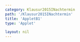 ```yaml
---
category: Klausur2015INachtermin
path: '/Klausur2015INachtermin'
title: 'AppletB1'
type: 'Applet'

layout: nil
---
```

<link type="text/css" href="https://cdnjs.cloudflare.com/ajax/libs/jsxgraph/0.99.6/jsxgraph.css"><link rel="stylesheet" type="text/css" href="//cdnjs.cloudflare.com/ajax/libs/jsxgraph/0.99.7/jsxgraph.css" />
<div id="30152" class="jxgbox" style="width:500px; height:500px">
<script type="text/javascript">
    (function() {
	var board = JXG.JSXGraph.initBoard('30152', {
                boundingbox: [-15, 15, 15, -15],
                axis: true
                
            });
              
var f = x=> JXG.Math.pow(1.5, x+1)-2;
var pf = board.create('functiongraph', [f], {strokecolor:'black', strokeWidth:3});

var f2 = x=> -2/9*JXG.Math.pow(1.5, x)+2;
var pf2 = board.create('functiongraph', [f2], {strokecolor:'green', strokeWidth:3});

var A = board.create('glider', [pf], {color:'orange'});

var B = board.create('point', [function(){return A.X()}, function(){return -2/9*JXG.Math.pow(1.5, A.X())+2}]);

var M = board.create('midpoint', [A,B], {name:'M'});

var C = board.create('point', [function(){return 3+M.X()}, function(){return M.Y()}]);

var AB = board.create('line', [A,B], {straightFirst:false, straightLast:false});
var AC = board.create('line', [A,C], {straightFirst:false, straightLast:false});
var BC = board.create('line', [B,C], {straightFirst:false, straightLast:false});

var MC = board.create('line', [M,C], {straightFirst:false, straightLast:false});

board.create('text', [-3,-3,'f1(x)']);

board.create('text', [-3,3,'f2(x)']);
board.create('text', [-10,5,'AnBn=']);
board.create('text', [-9,5, function(){return B.Y()-A.Y()}]);
})()
  </script>
  </div>
